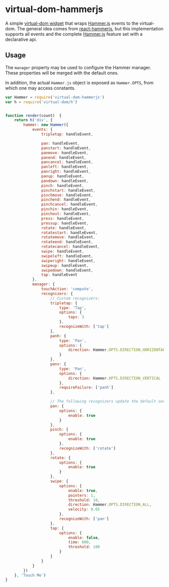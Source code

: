# virtual-dom-hammerjs

A simple [virtual-dom widget](https://github.com/Matt-Esch/virtual-dom/blob/master/docs/widget.md)
that wraps [Hammer.js](http://hammerjs.github.io/) events to the virtual-dom.
The general idea comes from [react-hammerjs](https://github.com/JedWatson/react-hammerjs),
but this implementation supports all events and the complete
[Hammer.js](http://hammerjs.github.io/) feature set with a declarative api.

## Usage

The `manager` property may be used to configure the Hammer manager. These
properties will be merged with the default ones.

In addition, the actual `Hammer.js` object is exposed as `Hammer.OPTS`, from
which one may access constants.

```javascript
var Hammer = require('virtual-dom-hammerjs')
var h = require('virtual-dom/h')


function render(count)  {
    return h('div', {
        hammer: new Hammer({
            events: {
                tripletap: handleEvent,

                pan: handleEvent,
                panstart: handleEvent,
                panmove: handleEvent,
                panend: handleEvent,
                pancancel: handleEvent,
                panleft: handleEvent,
                panright: handleEvent,
                panup: handleEvent,
                pandown: handleEvent,
                pinch: handleEvent,
                pinchstart: handleEvent,
                pinchmove: handleEvent,
                pinchend: handleEvent,
                pinchcancel: handleEvent,
                pinchin: handleEvent,
                pinchout: handleEvent,
                press: handleEvent,
                pressup: handleEvent,
                rotate: handleEvent,
                rotatestart: handleEvent,
                rotatemove: handleEvent,
                rotateend: handleEvent,
                rotatecancel: handleEvent,
                swipe: handleEvent,
                swipeleft: handleEvent,
                swiperight: handleEvent,
                swipeup: handleEvent,
                swipedown: handleEvent,
                tap: handleEvent
            },
            manager: {
                touchAction: 'compute',
                recognizers: {
                    // Custom recognizers:
                    tripletap: {
                        type: 'Tap',
                        options: {
                            taps: 3
                        },
                        recognizeWith: ['tap']
                    },
                    panh: {
                        type: 'Pan',
                        options: {
                            direction: Hammer.OPTS.DIRECTION_HORIZONTAL
                        }
                    },
                    panv: {
                        type: 'Pan',
                        options: {
                            direction: Hammer.OPTS.DIRECTION_VERTICAL
                        },
                        requireFailure: ['panh']
                    },

                    // The following recognizers update the default ones:
                    pan: {
                        options: {
                            enable: true
                        }
                    },
                    pinch: {
                        options: {
                            enable: true
                        },
                        recognizeWith: ['rotate']
                    },
                    rotate: {
                        options: {
                            enable: true
                        }
                    },
                    swipe: {
                        options: {
                            enable: true,
                            pointers: 1,
                            threshold: 10,
                            direction: Hammer.OPTS.DIRECTION_ALL,
                            velocity: 0.65
                        },
                        recognizeWith: ['pan']
                    },
                    tap: {
                        options: {
                            enable: false,
                            time: 600,
                            threshold: 100
                        }
                    }
                }
            }
        })
    }, 'Touch Me')
}
```
